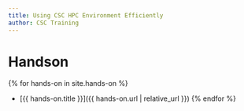 ```yaml
---
title: Using CSC HPC Environment Efficiently
author: CSC Training
---
```


# Handson

{% for hands-on in site.hands-on %}
- [{{ hands-on.title }}]({{ hands-on.url | relative_url }})
{% endfor %}
